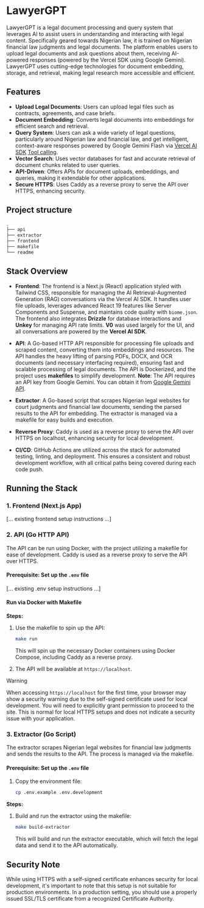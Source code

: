 # LawyerGPT

LawyerGPT is a legal document processing and query system that leverages AI to assist users in understanding and interacting with legal content. Specifically geared towards Nigerian law, it is trained on Nigerian financial law judgments and legal documents. The platform enables users to upload legal documents and ask questions about them, receiving AI-powered responses (powered by the Vercel SDK using Google Gemini). LawyerGPT uses cutting-edge technologies for document embedding, storage, and retrieval, making legal research more accessible and efficient.

## Features

- **Upload Legal Documents**: Users can upload legal files such as contracts, agreements, and case briefs.
- **Document Embedding**: Converts legal documents into embeddings for efficient search and retrieval.
- **Query System**: Users can ask a wide variety of legal questions, particularly around Nigerian law and financial law, and get intelligent, context-aware responses powered by Google Gemini Flash via [Vercel AI SDK](https://sdk.vercel.ai/docs/introduction) [Tool calling](https://sdk.vercel.ai/docs/ai-sdk-core/tools-and-tool-calling).
- **Vector Search**: Uses vector databases for fast and accurate retrieval of document chunks related to user queries.
- **API-Driven**: Offers APIs for document uploads, embeddings, and queries, making it extendable for other applications.
- **Secure HTTPS**: Uses Caddy as a reverse proxy to serve the API over HTTPS, enhancing security.

## Project structure

```bash
.
├── api
├── extractor
├── frontend
├── makefile
└── readme
```

## Stack Overview

- **Frontend**: The frontend is a Next.js (React) application styled with Tailwind CSS, responsible for managing the AI Retrieval-Augmented Generation (RAG) conversations via the Vercel AI SDK. It handles user file uploads, leverages advanced React 19 features like Server Components and Suspense, and maintains code quality with `biome.json`. The frontend also integrates **Drizzle** for database interactions and **Unkey** for managing API rate limits. **V0** was used largely for the UI, and all conversations are powered by the **Vercel AI SDK**.

- **API**: A Go-based HTTP API responsible for processing file uploads and scraped content, converting them into embeddings and resources. The API handles the heavy lifting of parsing PDFs, DOCX, and OCR documents (and necessary interfacing required), ensuring fast and scalable processing of legal documents. The API is Dockerized, and the project uses **makefiles** to simplify development. **Note**: The API requires an API key from Google Gemini. You can obtain it from [Google Gemini API](https://ai.google.dev/gemini-api/docs/api-key).

- **Extractor**: A Go-based script that scrapes Nigerian legal websites for court judgments and financial law documents, sending the parsed results to the API for embedding. The extractor is managed via a makefile for easy builds and execution.

- **Reverse Proxy**: Caddy is used as a reverse proxy to serve the API over HTTPS on localhost, enhancing security for local development.

- **CI/CD**: GitHub Actions are utilized across the stack for automated testing, linting, and deployment. This ensures a consistent and robust development workflow, with all critical paths being covered during each code push.

## Running the Stack

### 1. **Frontend (Next.js App)**

[... existing frontend setup instructions ...]

### 2. **API (Go HTTP API)**

The API can be run using Docker, with the project utilizing a makefile for ease of development. Caddy is used as a reverse proxy to serve the API over HTTPS.

#### Prerequisite: **Set up the `.env` file**

[... existing .env setup instructions ...]

#### Run via Docker with Makefile

**Steps:**

1. Use the makefile to spin up the API:

   ```bash
   make run
   ```

   This will spin up the necessary Docker containers using Docker Compose, including Caddy as a reverse proxy.

2. The API will be available at `https://localhost`.

> [!WARNING]
> When accessing `https://localhost` for the first time, your browser may show a security warning due to the self-signed certificate used for local development. You will need to explicitly grant permission to proceed to the site. This is normal for local HTTPS setups and does not indicate a security issue with your application.

### 3. **Extractor (Go Script)**

The extractor scrapes Nigerian legal websites for financial law judgments and sends the results to the API. The process is managed via the makefile.

#### Prerequisite: **Set up the `.env` file**

1. Copy the environment file:

   ```bash
   cp .env.example .env.development
   ```

**Steps:**

1. Build and run the extractor using the makefile:

   ```bash
   make build-extractor
   ```

   This will build and run the extractor executable, which will fetch the legal data and send it to the API automatically.

## Security Note

While using HTTPS with a self-signed certificate enhances security for local development, it's important to note that this setup is not suitable for production environments. In a production setting, you should use a properly issued SSL/TLS certificate from a recognized Certificate Authority.
